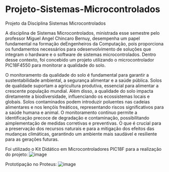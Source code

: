 # Projeto-Sistemas-Microcontrolados
Projeto da Disciplina Sistemas Microcontrolados

A disciplina de Sistemas Microcontrolados, ministrada esse semestre pelo professor Miguel Angel Chincaro Bernuy, desempenha um papel fundamental na formação deEngenheiros da Computação, pois proporciona os fundamentos necessários para odesenvolvimento de soluções que integram o hardware e o software de sistemas microcontrolados. Dentro desse contexto, foi concebido um projeto utilizando o microcontrolador PIC18F4550 para monitorar a qualidade do solo.

O monitoramento da qualidade do solo é fundamental para garantir a sustentabilidade ambiental, a segurança alimentar e a saúde pública. Solos de qualidade suportam a agricultura produtiva, essencial para alimentar a crescente população mundial. Além disso, a qualidade do solo impacta diretamente a biodiversidade, influenciando os ecossistemas locais e globais. Solos contaminados podem introduzir poluentes nas cadeias alimentares e nos lençóis freáticos, representando riscos significativos para a saúde humana e animal. O monitoramento contínuo permite a identificação precoce de degradação e contaminação, possibilitando aimplementação de medidas corretivas e preventivas. O que é crucial para a preservação dos recursos naturais e para a mitigação dos efeitos das mudanças climáticas, garantindo um ambiente mais saudável e resiliente para as gerações futuras.

Foi utilizado o Kit Didático em Microcontroladores PIC18F para a realização do projeto:
![image](https://github.com/user-attachments/assets/c0a548c0-eff9-4dec-9e9c-2efd18c833eb)

Prototipação no Proteus:
![image](https://github.com/user-attachments/assets/5cd9ab7b-591c-4bdd-91c4-6889011e1aa5)
